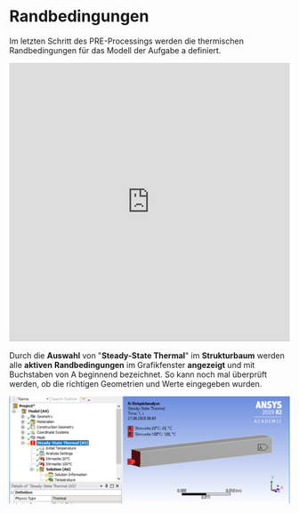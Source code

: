 # Randbedingungen

Im letzten Schritt des PRE-Processings werden die thermischen Randbedingungen für das Modell der Aufgabe a definiert.

 <iframe src="http://ior.ad/6XAi" width="100%" height="500px" style="width: 100%; height: 500px; border-bottom: 1px solid #ccc;" referrerpolicy="strict-origin-when-cross-origin" frameborder="0" webkitallowfullscreen="webkitallowfullscreen" mozallowfullscreen="mozallowfullscreen" allowfullscreen="allowfullscreen" allow="camera; microphone; clipboard-write"></iframe>

Durch die **Auswahl** von "**Steady-State Thermal**" im **Strukturbaum** werden alle **aktiven** **Randbedingungen** im Grafikfenster **angezeigt** und mit Buchstaben von A beginnend bezeichnet. So kann noch mal überprüft werden, ob die richtigen Geometrien und Werte eingegeben wurden.

![Abbildungen/Untitled7.png](Abbildungen/Untitled7.png)

